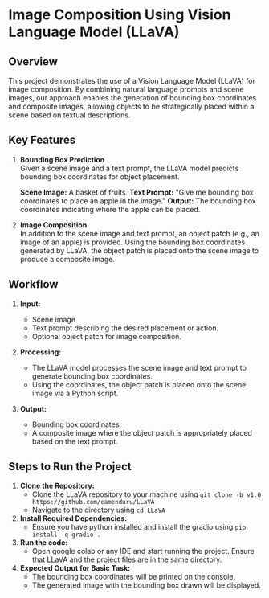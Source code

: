 # Image Composition Using Vision Language Model (LLaVA)

## Overview

This project demonstrates the use of a Vision Language Model (LLaVA) for image composition. By combining natural language prompts and scene images, our approach enables the generation of bounding box coordinates and composite images, allowing objects to be strategically placed within a scene based on textual descriptions.

## Key Features
1. **Bounding Box Prediction**  
   Given a scene image and a text prompt, the LLaVA model predicts bounding box coordinates for object placement.
   
   **Scene Image:** A basket of fruits.
   **Text Prompt:** "Give me bounding box coordinates to place an apple in the image."
   **Output:** The bounding box coordinates indicating where the apple can be placed.

2. **Image Composition**  
   In addition to the scene image and text prompt, an object patch (e.g., an image of an apple) is provided. Using the bounding box coordinates generated by LLaVA, the object patch is placed onto the scene image to produce a composite image.

## Workflow

1. **Input:**
   - Scene image
   - Text prompt describing the desired placement or action.
   - Optional object patch for image composition.
     
2. **Processing:**
   - The LLaVA model processes the scene image and text prompt to generate bounding box coordinates.
   - Using the coordinates, the object patch is placed onto the scene image via a Python script.

3. **Output:**
   - Bounding box coordinates.
   - A composite image where the object patch is appropriately placed based on the text prompt.


## Steps to Run the Project

1. **Clone the Repository:**
      - Clone the LLaVA repository to your machine using `git clone -b v1.0 https://github.com/camenduru/LLaVA`
      - Navigate to the directory using `cd LLaVA`
2. **Install Required Dependencies:**
      - Ensure you have python installed and install the gradio using `pip install -q gradio .`
3. **Run the code:**
      - Open google colab or any IDE and start running the project. Ensure that LLaVA and the project files are in the same directory.
4. **Expected Output for Basic Task:**
      - The bounding box coordinates will be printed on the console.
      - The generated image with the bounding box drawn will be displayed.
